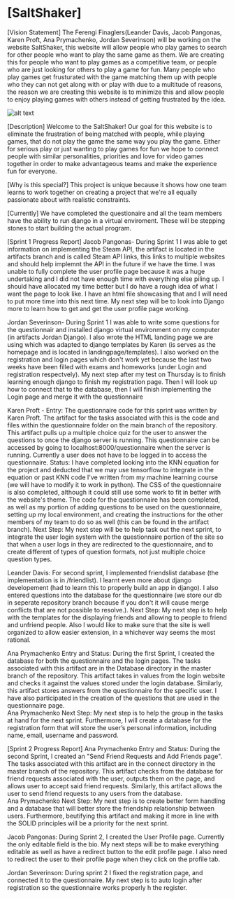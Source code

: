 # [SaltShaker]

[Vision Statement] The Ferengi Finaglers(Leander Davis, Jacob Pangonas, Karen Proft, Ana Prymachenko, Jordan Severinson) will be working on the website SaltShaker, this website will allow people who play games to search for other people who want to play the same game as them. We are creating this for people who want to play games as a competitive team, or people who are just looking for others to play a game for fun. Many people who play games get frusturated with the game matching them up with people who they can not get along with or play with due to a multitude of reasons, the reason we are creating this website is to minimize this and allow people to enjoy playing games with others instead of getting frustrated by the idea.

![alt text](https://encrypted-tbn0.gstatic.com/images?q=tbn:ANd9GcQOSDcoZsLE0KZU7Zb39W681rYFs7J-GK7LYYxZNW1uPY0O365p)

[Description] Welcome to the SaltShaker! Our goal for this website is to eliminate the frustration of being matched with people, while playing games, that do not play the game the same way you play the game. Either for serious play or just wanting to play games for fun we hope to connect people with similar personalities, priorities and love for video games together in order to make advantageous teams and make the experience fun for everyone.

[Why is this special?] This project is unique because it shows how one team learns to work together on creating a project that we're all equally passionate about with realistic constraints. 

[Currently] We have completed the questionaire and all the team members have the ability to run django in a virtual enviroment. These will be stepping stones to start building the actual program.

[Sprint 1 Progress Report] 
Jacob Pangonas- During Sprint 1 I was able to get information on implementing the Steam API, the artifact is located in the artifacts branch and is called Steam API links, this links to multiple websites and should help implemnt the API in the future if we have the time. I was unable to fully complete the user profile page because it was a huge undertaking and I did not have enough time with everything else piling up. I should have allocated my time better but I do have a rough idea of what I want the page to look like. I have an html file showcasing that and I will need to put more time into this next time. My next step will be to look into Django more to learn how to get and get the user profile page working.


Jordan Severinson- During Sprint 1 I was able to write some questions for the questionnair and installed django virtual environment on my computer (in artifacts Jordan Django). I also wrote the HTML landing page we are using which was adapted to django templates by Karen (is serves as the homepage and is located in landingpage/templates). I also worked on the registration and login pages which don't work yet because the last two weeks have been filled with exams and homeworks (under Login and registration respectvely). My next step after my test on Thursday is to finish learning enough django to finish my registration page. Then I will look up how to connect that to the database, then I will finish implementing the Login page and merge it with the questionnaire

Karen Proft - 
Entry:
The questionnaire code for this sprint was written by Karen Proft. The artifact for the tasks associated with this is the code and files within the questionnaire folder on the main branch of the repository. This artifact pulls up a multiple choice quiz for the user to answer the questions to once the django server is running. This questionnaire can be accessed by going to localhost:8000/questionnaire when the server is running. Currently a user does not have to be logged in to access the questionnaire.
Status:
I have completed looking into the KNN equation for the project and deducted that we may use tensorflow to integrate in the equation or past KNN code I've written from my machine learning course (we will have to modify it to work in python). The CSS of the questionnaire is also completed, although it could still use some work to fit in better with the website's theme. The code for the questionnaire has been completed, as well as my portion of adding questions to be used on the questionnaire, setting up my local environment, and creating the instructions for the other members of my team to do so as well (this can be found in the artifact branch).
Next Step:
My next step will be to help task out the next sprint, to integrate the user login system with the questionnaire portion of the site so that when a user logs in they are redirected to the questionnaire, and to create different of types of question formats, not just multiple choice question types.

Leander Davis: For second sprint, I implemented friendslist database (the implementation is in /friendlist).  I learnt even more about django developement (had to learn this to properly build an app in django).  I also entered questions into the database for the questionnaire (we store our db in seperate repository branch because if you don't it will cause merge conflicts that are not possible to resolve.).
Next Step:
My next step is to help with the templates for the displaying friends and allowing to people to friend and unfriend people.  Also I would like to make sure that the site is well organized to allow easier extension, in a whichever way seems the most rational.

Ana Prymachenko Entry and Status: During the first Sprint, I created the database for both the questionnaire and the login pages. The tasks associated with this artifact are in the Database directory in the master branch of the repository. This artifact takes in values from the login website and checks it against the values stored under the login database. Similarly, this artifact stores answers from the questionnaire for the specific user. I have also participated in the creation of the questions that are used in the questionnaire page.                                                                                                                                    
Ana Prymachenko Next Step: My next step is to help the group in the tasks at hand for the next sprint. Furthermore, I will create a database for the registration form that will store the user’s personal information, including name, email, username and password.

[Sprint 2 Progress Report] 
Ana Prymachenko Entry and Status: During the second Sprint, I created an "Send Friend Requests and Add Friends page". The tasks associated with this artifact are in the connect directory in the master branch of the repository. This artifact checks from the database for friend requests associated with the user, outputs them on the page, and allows user to accept said friend requests. Similarly, this artifact allows the user to send friend requests to any users from the database.                                                                                                                                    
Ana Prymachenko Next Step: My next step is to create better form handling and a database that will better store the friendship relationship between users. Furthermore, beutifying this artifact and making it more in line with the SOLID principles will be a priority for the next sprint. 

Jacob Pangonas: During Sprint 2, I created the User Profile page. Currently the only editable field is the bio. My next steps will be to make everything editable as well as have a redirect button to the edit profile page. I also need to redirect the user to their profile page when they click on the profile tab.

Jordan Severinson: During sprint 2 I fixed the registration page, and connected it to the questionnaire. My next step is to auto login after registration so the questionnaire works properly h the register.

